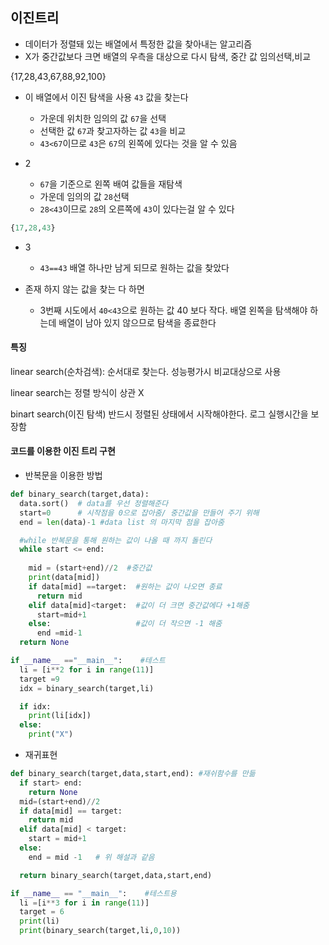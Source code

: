 ## 이진트리

- 데이터가 정렬돼 있는 배열에서 특정한 값을 찾아내는 알고리즘
- X가 중간값보다 크면 배열의 우측을 대상으로 다시 탐색, 중간 값 임의선택,비교

{17,28,43,67,88,92,100}

- 이 배열에서 이진 탐색을 사용 `43` 값을 찾는다
  - 가운데 위치한 임의의 값 `67`을 선택
  - 선택한 값 `67`과 찾고자하는 값 `43`을 비교
  - `43<67`이므로 `43`은 `67`의 왼쪽에 있다는 것을 알 수 있음

- 2
  - `67`을 기준으로 왼쪽 배여 값들을 재탐색
  - 가운데 임의의 값 `28`선택
  - `28<43`이므로 `28`의 오른쪽에 `43`이 있다는걸 알 수 있다

```python
{17,28,43}
```

- 3
  - `43==43` 배열 하나만 남게 되므로 원하는 값을 찾았다

- 존재 하지 않는 값을 찾는 다 하면
  - 3번째 시도에서 `40<43`으로 원하는 값 40 보다 작다. 배열 왼쪽을 탐색해야 하는데 배열이 남아 있지 않으므로 탐색을 종료한다

#### 특징

linear search(순차검색): 순서대로 찾는다. 성능평가시 비교대상으로 사용

linear search는 정렬 방식이 상관 X

binart search(이진 탐색) 반드시 정렬된 상태에서 시작해야한다. 로그 실행시간을 보장함



#### 코드를 이용한 이진 트리 구현

- 반복문을 이용한 방법

```python
def binary_search(target,data):
  data.sort()  # data를 우선 정렬해준다
  start=0      # 시작점을 0으로 잡아줌/ 중간값을 만들어 주기 위해
  end = len(data)-1 #data list 의 마지막 점을 잡아줌

  #while 반복문을 통해 원하는 값이 나올 때 까지 돌린다
  while start <= end:
    
    mid = (start+end)//2  #중간값
    print(data[mid])
    if data[mid] ==target:  #원하는 값이 나오면 종료
      return mid
    elif data[mid]<target:  #값이 더 크면 중간값에다 +1해줌
      start=mid+1
    else:                   #값이 더 작으면 -1 해줌
      end =mid-1
  return None

if __name__ =="__main__":    #테스트
  li = [i**2 for i in range(11)]
  target =9
  idx = binary_search(target,li)

  if idx:
    print(li[idx])
  else:
    print("X")
```

- 재귀표현

```python
def binary_search(target,data,start,end): #재쉬함수를 만듦
  if start> end:
    return None
  mid=(start+end)//2
  if data[mid] == target:
    return mid
  elif data[mid] < target:
    start = mid+1
  else:
    end = mid -1   # 위 해설과 같음

  return binary_search(target,data,start,end)

if __name__ == "__main__":    #테스트용
  li =[i**3 for i in range(11)]
  target = 6
  print(li)
  print(binary_search(target,li,0,10))
```

